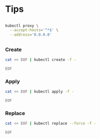 # Tips

##

```sh
kubectl proxy \
  --accept-hosts='^*$' \
  --address='0.0.0.0'
```

##

### Create

```sh
cat << EOF | kubectl create -f -

EOF
```

### Apply

```sh
cat << EOF | kubectl apply -f -

EOF
```

### Replace

```sh
cat << EOF | kubectl replace --force -f -

EOF
```
